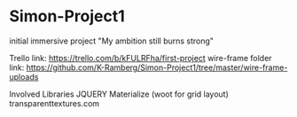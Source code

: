 # Simon-Project1
initial immersive project
"My ambition still burns strong"

Trello link: https://trello.com/b/kFULRFha/first-project
wire-frame folder link: https://github.com/K-Ramberg/Simon-Project1/tree/master/wire-frame-uploads

Involved Libraries
JQUERY
Materialize (woot for grid layout)
transparenttextures.com
